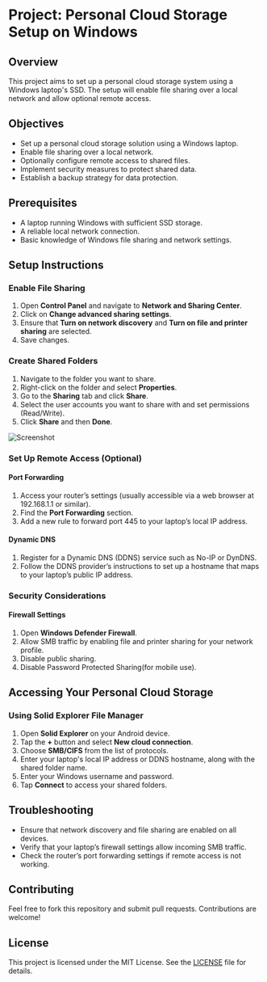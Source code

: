 # Project: Personal Cloud Storage Setup on Windows

## Overview

This project aims to set up a personal cloud storage system using a Windows laptop's SSD. The setup will enable file sharing over a local network and allow optional remote access.


## Objectives

- Set up a personal cloud storage solution using a Windows laptop.
- Enable file sharing over a local network.
- Optionally configure remote access to shared files.
- Implement security measures to protect shared data.
- Establish a backup strategy for data protection.

## Prerequisites

- A laptop running Windows with sufficient SSD storage.
- A reliable local network connection.
- Basic knowledge of Windows file sharing and network settings.

## Setup Instructions

### Enable File Sharing

1. Open **Control Panel** and navigate to **Network and Sharing Center**.
2. Click on **Change advanced sharing settings**.
3. Ensure that **Turn on network discovery** and **Turn on file and printer sharing** are selected.
4. Save changes.

### Create Shared Folders

1. Navigate to the folder you want to share.
2. Right-click on the folder and select **Properties**.
3. Go to the **Sharing** tab and click **Share**.
4. Select the user accounts you want to share with and set permissions (Read/Write).
5. Click **Share** and then **Done**.

![Screenshot](https://github.com/Images-Videos)




### Set Up Remote Access (Optional)

#### Port Forwarding

1. Access your router’s settings (usually accessible via a web browser at 192.168.1.1 or similar).
2. Find the **Port Forwarding** section.
3. Add a new rule to forward port 445 to your laptop’s local IP address.

#### Dynamic DNS

1. Register for a Dynamic DNS (DDNS) service such as No-IP or DynDNS.
2. Follow the DDNS provider’s instructions to set up a hostname that maps to your laptop’s public IP address.

### Security Considerations

#### Firewall Settings

1. Open **Windows Defender Firewall**.
2. Allow SMB traffic by enabling file and printer sharing for your network profile.
3. Disable public sharing.
4. Disable Password Protected Sharing(for mobile use).


## Accessing Your Personal Cloud Storage

### Using Solid Explorer File Manager

1. Open **Solid Explorer** on your Android device.
2. Tap the **+** button and select **New cloud connection**.
3. Choose **SMB/CIFS** from the list of protocols.
4. Enter your laptop's local IP address or DDNS hostname, along with the shared folder name.
5. Enter your Windows username and password.
6. Tap **Connect** to access your shared folders.

## Troubleshooting

- Ensure that network discovery and file sharing are enabled on all devices.
- Verify that your laptop’s firewall settings allow incoming SMB traffic.
- Check the router’s port forwarding settings if remote access is not working.

## Contributing

Feel free to fork this repository and submit pull requests. Contributions are welcome!

## License

This project is licensed under the MIT License. See the [LICENSE](LICENSE) file for details.
